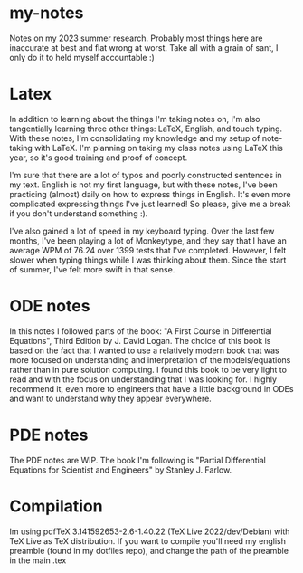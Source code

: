 # my-notes
Notes on my 2023 summer research. Probably most things here are inaccurate at best and flat wrong at worst. Take all with a grain of sant, I only do it to held myself accountable :)

# Latex
In addition to learning about the things I'm taking notes on, I'm also tangentially learning three other things: LaTeX, English, and touch typing. With these notes, I'm consolidating my knowledge and my setup of note-taking with LaTeX. I'm planning on taking my class notes using LaTeX this year, so it's good training and proof of concept.

I'm sure that there are a lot of typos and poorly constructed sentences in my text. English is not my first language, but with these notes, I've been practicing (almost) daily on how to express things in English. It's even more complicated expressing things I've just learned! So please, give me a break if you don't understand something :).

I've also gained a lot of speed in my keyboard typing. Over the last few months, I've been playing a lot of Monkeytype, and they say that I have an average WPM of 76.24 over 1399 tests that I've completed. However, I felt slower when typing things while I was thinking about them. Since the start of summer, I've felt more swift in that sense.

# ODE notes
In this notes I followed parts of the book: "A First Course in Differential Equations", Third Edition by J. David Logan. 
The choice of this book is based on the fact that I wanted to use a relatively modern book that was more focused on understanding and interpretation of the models/equations
rather than in pure solution computing. I found this book to be very light to read and with the focus on understanding that I was looking for. I highly recommend it, 
even more to engineers that have a little background in ODEs and want to understand why they appear everywhere.
# PDE notes
The PDE notes are WIP. The book I'm following is "Partial Differential Equations for Scientist and Engineers" by Stanley J. Farlow. 

# Compilation
Im using pdfTeX 3.141592653-2.6-1.40.22 (TeX Live 2022/dev/Debian) with  TeX Live as TeX distribution.
If you want to compile you'll need my english preamble (found in my dotfiles repo), and change the path of the preamble in the main .tex
